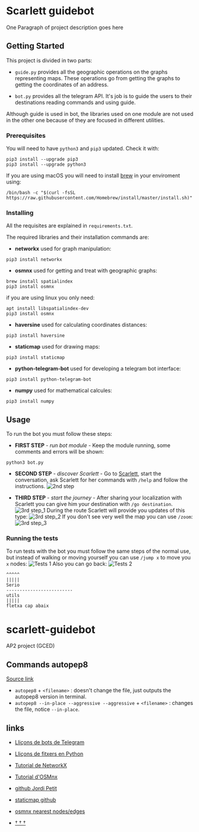 # Scarlett guidebot

One Paragraph of project description goes here

## Getting Started

This project is divided in two parts:

* `guide.py` provides all the geographic operations on the graphs representing maps. These operations go from getting the graphs to getting the coordinates of an address.

* `bot.py` provides all the telegram API. It's job is to guide the users to their destinations reading commands and using guide.

Although guide is used in bot, the libraries used on one module are not used in the other one because of they are focused in different utilities.

### Prerequisites

You will need to have `python3` and `pip3` updated. Check it with:
```
pip3 install --upgrade pip3
pip3 install --upgrade python3
```
If you are using macOS you will need to install [brew](https://brew.sh) in your enviroment using:
```
/bin/bash -c "$(curl -fsSL https://raw.githubusercontent.com/Homebrew/install/master/install.sh)"
```

### Installing

All the requisites are explained in `requirements.txt`.

The required libraries and their installation commands are:

* **networkx** used for graph manipulation:
```
pip3 install networkx
```
* **osmnx** used for getting and treat with geographic graphs:
```
brew install spatialindex
pip3 install osmnx
```
if you are using linux you only need:
```
apt install libspatialindex-dev
pip3 install osmnx
```
* **haversine** used for calculating coordinates distances:
```
pip3 install haversine
```
* **staticmap** used for drawing maps:
```
pip3 install staticmap
```
* **python-telegram-bot** used for developing a telegram bot interface:
```
pip3 install python-telegram-bot
```
* **numpy** used for mathematical calcules:
```
pip3 install numpy
```

## Usage

To run the bot you must follow these steps:

* **FIRST STEP** - *run bot module* - Keep the module running, some comments and errors will be shown:
```
python3 bot.py
```
* **SECOND STEP** - *discover Scarlett* - Go to [Scarlett](t.me/scarlett_guidebot), start the conversation, ask Scarlett for her commands with `/help` and follow the instructions.
![2nd step](2nd-step.png)

* **THIRD STEP** - *start the journey* - After sharing your localization with Scarlett you can give him your destination with `/go destination`.
![3rd step_1](2nd-step.png)
During the route Scarlett will provide you updates of this type:
![3rd step_2](3rd-step_2.png)
If you don't see very well the map you can use `/zoom`:
![3rd step_3](3rd-step_3.png)

### Running the tests

To run tests with the bot you must follow the same steps of the normal use, but instead of walking or moving yourself you can use `/jump x` to move you `x` nodes:
![Tests 1](Tests_1.png)
Also you can go back:
![Tests 2](Tests_2.png)

```
^^^^^
|||||
Serio
-------------------------
utils
|||||
fletxa cap abaix
```



# scarlett-guidebot
AP2 project (GCED)
## Commands autopep8

[Source link](https://pypi.org/project/autopep8/#usage)

- `autopep8` + `<filename>` : doesn't change the file, just outputs the autopep8 version in terminal.
- `autopep8 --in-place --aggressive --aggressive` + `<filename>` :  changes the file, notice `--in-place`.

## links
- [Lliçons de bots de Telegram](https://lliçons.jutge.org/python/telegram.html)

- [Lliçons de fitxers en Python](https://lliçons.jutge.org/python/fitxers-i-formats.html)

- [Tutorial de NetworkX](https://networkx.github.io/documentation/stable/tutorial.html)

- [Tutorial d'OSMnx](https://geoffboeing.com/2016/11/osmnx-python-street-networks/)

- [github Jordi Petit](https://github.com/jordi-petit/ap2-guidebot)

- [staticmap github](https://github.com/komoot/staticmap/blob/master/README.md)

- [osmnx nearest nodes/edges](https://osmnx.readthedocs.io/en/stable/osmnx.html#osmnx.utils.get_nearest_node)

- [† † †](https://www.youtube.com/watch?v=Vl8UIuHfbX8)
